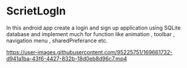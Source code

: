# ScrietLogIn


In this android app 
create a login and sign up application using SQLite database and implement much for function like animation , toolbar , navigation menu , sharedPreferance etc.


https://user-images.githubusercontent.com/95225751/169661732-d941a1ba-43f6-4427-832b-18d0eb8d96c7.mp4

